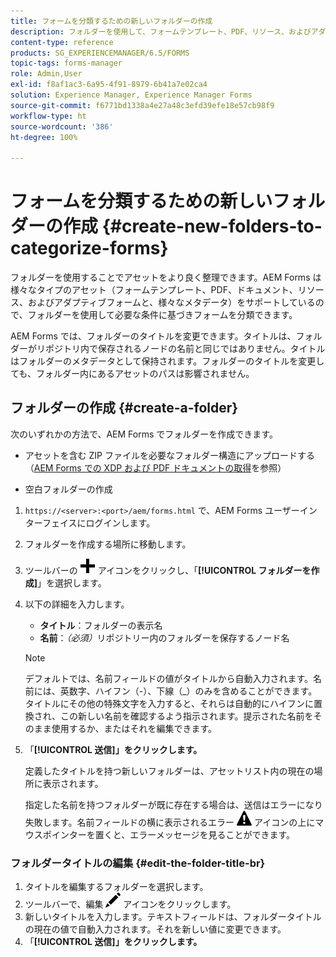```yaml
---
title: フォームを分類するための新しいフォルダーの作成
description: フォルダーを使用して、フォームテンプレート、PDF、リソース、およびアダプティブフォームを整理します。
content-type: reference
products: SG_EXPERIENCEMANAGER/6.5/FORMS
topic-tags: forms-manager
role: Admin,User
exl-id: f8af1ac3-6a95-4f91-8979-6b41a7e02ca4
solution: Experience Manager, Experience Manager Forms
source-git-commit: f6771bd1338a4e27a48c3efd39efe18e57cb98f9
workflow-type: ht
source-wordcount: '386'
ht-degree: 100%

---
```


# フォームを分類するための新しいフォルダーの作成 {#create-new-folders-to-categorize-forms}

フォルダーを使用することでアセットをより良く整理できます。AEM Forms は様々なタイプのアセット（フォームテンプレート、PDF、ドキュメント、リソース、およびアダプティブフォームと、様々なメタデータ）をサポートしているので、フォルダーを使用して必要な条件に基づきフォームを分類できます。

AEM Forms では、フォルダーのタイトルを変更できます。タイトルは、フォルダーがリポジトリ内で保存されるノードの名前と同じではありません。タイトルはフォルダーのメタデータとして保持されます。フォルダーのタイトルを変更しても、フォルダー内にあるアセットのパスは影響されません。

## フォルダーの作成 {#create-a-folder}

次のいずれかの方法で、AEM Forms でフォルダーを作成できます。

* アセットを含む ZIP ファイルを必要なフォルダー構造にアップロードする（[AEM Forms での XDP および PDF ドキュメントの取得](/help/forms/using/get-xdp-pdf-documents-aem.md)を参照）

* 空白フォルダーの作成

1. `https://<server>:<port>/aem/forms.html` で、AEM Forms ユーザーインターフェイスにログインします。
1. フォルダーを作成する場所に移動します。
1. ツールバーの ![aem6forms_add](assets/aem6forms_add.png) アイコンをクリックし、「**[!UICONTROL フォルダーを作成]**」を選択します。

1. 以下の詳細を入力します。

   * **タイトル**：フォルダーの表示名
   * **名前**：*（必須）*&#x200B;リポジトリー内のフォルダーを保存するノード名

   >[!NOTE]
   >
   >デフォルトでは、名前フィールドの値がタイトルから自動入力されます。名前には、英数字、ハイフン（-）、下線（_）のみを含めることができます。タイトルにその他の特殊文字を入力すると、それらは自動的にハイフンに置換され、この新しい名前を確認するよう指示されます。提示された名前をそのまま使用するか、またはそれを編集できます。

1. 「**[!UICONTROL 送信]」をクリックします。**

   定義したタイトルを持つ新しいフォルダーは、アセットリスト内の現在の場所に表示されます。

   指定した名前を持つフォルダーが既に存在する場合は、送信はエラーになり失敗します。名前フィールドの横に表示されるエラー ![aem6forms_error_alert](assets/aem6forms_error_alert.png) アイコンの上にマウスポインターを置くと、エラーメッセージを見ることができます。

### フォルダータイトルの編集 {#edit-the-folder-title-br}

1. タイトルを編集するフォルダーを選択します。
1. ツールバーで、編集 ![aem6forms_edit](assets/aem6forms_edit.png) アイコンをクリックします。
1. 新しいタイトルを入力します。テキストフィールドは、フォルダータイトルの現在の値で自動入力されます。それを新しい値に変更できます。
1. 「**[!UICONTROL 送信]」をクリックします。**
